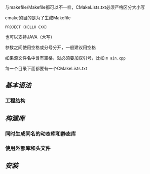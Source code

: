 与makefile/Makefile都可以不一样，CMakeLists.txt必须严格区分大小写



cmake的目的是为了生成Makefile





`PROJECT (HELLO CXX)` 

也可以支持JAVA（大写）



参数之间使⽤空格或分号分开，一般建议用空格



如果源⽂件名中含有空格，就必须要加双引号，比如 `m ain.cpp`



每一个目录下面都要有一个CMakeLists.txt

## *基本语法*

### 工程结构

## *构建库*

### 同时生成同名的动态库和静态库

### 使用外部库和头文件

## *安装*

